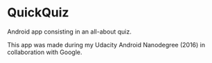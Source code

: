 # QuickQuiz
Android app consisting in an all-about quiz.

This app was made during my Udacity Android Nanodegree (2016) in collaboration with Google.
